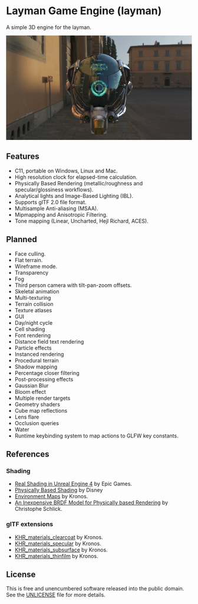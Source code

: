 # Layman Game Engine (layman)

A simple 3D engine for the layman.

![Screenshot](docs/screenshot.png)

## Features

- C11, portable on Windows, Linux and Mac.
- High resolution clock for elapsed-time calculation.
- Physically Based Rendering (metallic/roughness and specular/glossiness workflows).
- Analytical lights and Image-Based Lighting (IBL).
- Supports glTF 2.0 file format.
- Multisample Anti-aliasing (MSAA).
- Mipmapping and Anisotropic Filtering.
- Tone mapping (Linear, Uncharted, Hejl Richard, ACES).

## Planned
- Face culling.
- Flat terrain.
- Wireframe mode.
- Transparency
- Fog
- Third person camera with tilt-pan-zoom offsets.
- Skeletal animation
- Multi-texturing
- Terrain collision
- Texture atlases
- GUI
- Day/night cycle
- Cell shading
- Font rendering
- Distance field text rendering
- Particle effects
- Instanced rendering
- Procedural terrain
- Shadow mapping
- Percentage closer filtering
- Post-processing effects
- Gaussian Blur
- Bloom effect
- Multiple render targets
- Geometry shaders
- Cube map reflections
- Lens flare
- Occlusion queries
- Water
- Runtime keybinding system to map actions to GLFW key constants.

## References

### Shading

- [Real Shading in Unreal Engine 4](http://blog.selfshadow.com/publications/s2013-shading-course/karis/s2013_pbs_epic_notes_v2.pdf) by Epic Games.
- [Physically Based Shading](http://blog.selfshadow.com/publications/s2012-shading-course/burley/s2012_pbs_disney_brdf_notes_v3.pdf) by Disney
- [Environment Maps](https://github.com/KhronosGroup/glTF-WebGL-PBR/#environment-maps) by Kronos.
- [An Inexpensive BRDF Model for Physically based Rendering](https://www.cs.virginia.edu/~jdl/bib/appearance/analytic%20models/schlick94b.pdf) by Christophe Schlick.

### glTF extensions

- [KHR_materials_clearcoat](https://github.com/ux3d/glTF/tree/KHR_materials_pbrClearcoat/extensions/2.0/Khronos/KHR_materials_clearcoat) by Kronos.
- [KHR_materials_specular](https://github.com/ux3d/glTF/tree/KHR_materials_pbrClearcoat/extensions/2.0/Khronos/KHR_materials_specular) by Kronos.
- [KHR_materials_subsurface](https://github.com/KhronosGroup/glTF/pull/1766) by Kronos.
- [KHR_materials_thinfilm](https://github.com/ux3d/glTF/tree/extensions/KHR_materials_thinfilm/extensions/2.0/Khronos/KHR_materials_thinfilm) by Kronos.

## License

This is free and unencumbered software released into the public domain. See the [UNLICENSE](UNLICENSE) file for more details.
